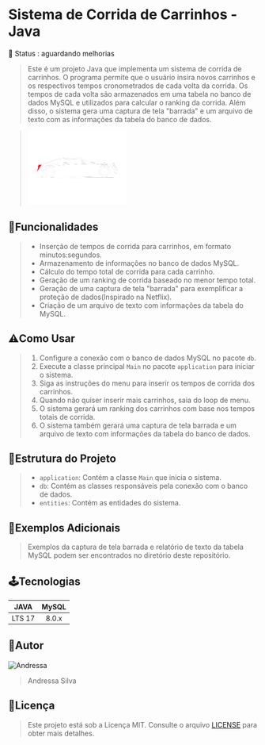
# Sistema de Corrida de Carrinhos - Java

📌 Status :  aguardando melhorias 

>Este é um projeto Java que implementa um sistema de corrida de carrinhos. O programa permite que o usuário insira novos carrinhos e os respectivos tempos cronometrados de cada volta da corrida. Os tempos de cada volta são armazenados em uma tabela no banco de dados MySQL e utilizados para calcular o ranking da corrida. Além disso, o sistema gera uma captura de tela "barrada" e um arquivo de texto com as informações da tabela do banco de dados.

> <img src="./imagens/carrinho-removebg-preview.png" alt="Imagem ilustrativa" style="width:200px;height:150px;">

## 📢Funcionalidades

>- Inserção de tempos de corrida para carrinhos, em formato minutos:segundos.
>- Armazenamento de informações no banco de dados MySQL.
>- Cálculo do tempo total de corrida para cada carrinho.
>- Geração de um ranking de corrida baseado no menor tempo total.
>- Geração de uma captura de tela "barrada" para exemplificar a proteção de dados(Inspirado na Netflix).
>- Criação de um arquivo de texto com informações da tabela do MySQL.

## ⚠️Como Usar

>1. Configure a conexão com o banco de dados MySQL no pacote `db`.
>2. Execute a classe principal `Main` no pacote `application` para iniciar o sistema.
>3. Siga as instruções do menu para inserir os tempos de corrida dos carrinhos.
>4. Quando não quiser inserir mais carrinhos, saia do loop de menu.
>5. O sistema gerará um ranking dos carrinhos com base nos tempos totais de corrida.
>6. O sistema também gerará uma captura de tela barrada e um arquivo de texto com informações da tabela do banco de dados.

## 💯Estrutura do Projeto

>- `application`: Contém a classe `Main` que inicia o sistema.
>- `db`: Contém as classes responsáveis pela conexão com o banco de dados.
>- `entities`: Contém as entidades do sistema.

## 💌Exemplos Adicionais

>Exemplos da captura de tela barrada e relatório de texto da tabela MySQL podem ser encontrados no diretório deste repositório.

## 🕹️Tecnologias

JAVA | MySQL 
:------:  | :------: 
LTS 17 | 8.0.x

## 👩Autor
<img align="center" alt="Andressa" height="150em" width="150em" src="https://media.discordapp.net/attachments/805220480566165514/1143905030819295332/2fc4a8b8-fefc-488e-8451-d74ea820b6ea.jpg?width=441&height=441" />

>Andressa Silva

## 📃Licença

>Este projeto está sob a Licença MIT. Consulte o arquivo [LICENSE](LICENSE) para obter mais detalhes.





